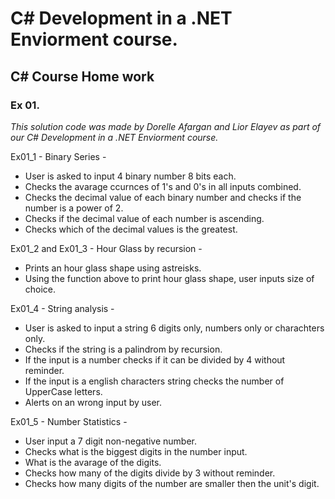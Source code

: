 # C# Development in a .NET Enviorment course.
## C# Course Home work
### Ex 01.

_This solution code was made by Dorelle Afargan and Lior Elayev as part of our C# Development in a .NET Enviorment course._

Ex01_1 -
Binary Series -
* User is asked to input 4 binary number 8 bits each.
* Checks the avarage ccurnces of 1's and 0's in all inputs combined.
* Checks the decimal value of each binary number and checks if the number is a power of 2.
* Checks if the decimal value of each number is ascending.
* Checks which of the decimal values is the greatest.

Ex01_2 and Ex01_3 - 
Hour Glass by recursion - 
* Prints an hour glass shape using astreisks.
* Using the function above to print hour glass shape, user inputs size of choice. 

Ex01_4 - 
String analysis - 
* User is asked to input a string 6 digits only, numbers only or charachters only.
* Checks if the string is a palindrom by recursion.
* If the input is a number checks if it can be divided by 4 without reminder.
* If the input is a english characters string checks the number of UpperCase letters.
* Alerts on an wrong input by user.

Ex01_5 - 
Number Statistics - 
* User input a 7 digit non-negative number.
* Checks what is the biggest digits in the number input.
* What is the avarage of the digits.
* Checks how many of the digits divide by 3 without reminder.
* Checks how many digits of the number are smaller then the unit's digit.
